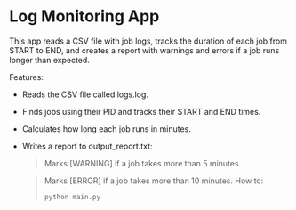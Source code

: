 # Log Monitoring App
This app reads a CSV file with job logs, tracks the duration of each job from START to END, and creates a report with warnings and errors if a job runs longer than expected.

Features:
- Reads the CSV file called logs.log.

- Finds jobs using their PID and tracks their START and END times.

- Calculates how long each job runs in minutes.

- Writes a report to output_report.txt:

    > Marks [WARNING] if a job takes more than 5 minutes.

    > Marks [ERROR] if a job takes more than 10 minutes.
How to:
    > ```bash
    >python main.py
